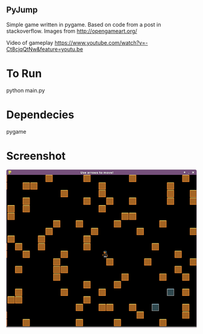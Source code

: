 ## **PyJump**
Simple game written in pygame. Based on code from a post in stackoverflow. Images from http://opengameart.org/

Video of gameplay
https://www.youtube.com/watch?v=-Ct8cjqQtNw&feature=youtu.be

#  To Run
python main.py

# Dependecies
pygame

# Screenshot

![alt tag](https://raw.githubusercontent.com/soynerdito/PyJump/master/documentation/screen_capture.png)

